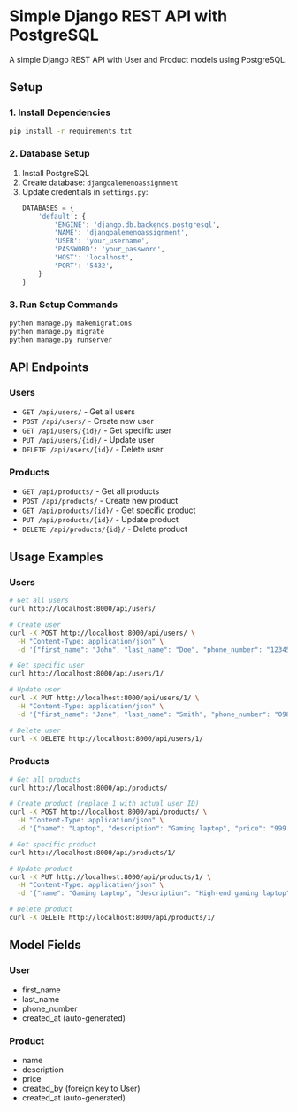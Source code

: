 # Simple Django REST API with PostgreSQL

A simple Django REST API with User and Product models using PostgreSQL.

## Setup

### 1. Install Dependencies
```bash
pip install -r requirements.txt
```

### 2. Database Setup
1. Install PostgreSQL
2. Create database: `djangoalemenoassignment`
3. Update credentials in `settings.py`:
   ```python
   DATABASES = {
       'default': {
           'ENGINE': 'django.db.backends.postgresql',
           'NAME': 'djangoalemenoassignment',
           'USER': 'your_username',
           'PASSWORD': 'your_password',
           'HOST': 'localhost',
           'PORT': '5432',
       }
   }
   ```

### 3. Run Setup Commands
```bash
python manage.py makemigrations
python manage.py migrate
python manage.py runserver
```

## API Endpoints

### Users
- `GET /api/users/` - Get all users
- `POST /api/users/` - Create new user
- `GET /api/users/{id}/` - Get specific user
- `PUT /api/users/{id}/` - Update user
- `DELETE /api/users/{id}/` - Delete user

### Products
- `GET /api/products/` - Get all products
- `POST /api/products/` - Create new product
- `GET /api/products/{id}/` - Get specific product
- `PUT /api/products/{id}/` - Update product
- `DELETE /api/products/{id}/` - Delete product

## Usage Examples

### Users
```bash
# Get all users
curl http://localhost:8000/api/users/

# Create user
curl -X POST http://localhost:8000/api/users/ \
  -H "Content-Type: application/json" \
  -d '{"first_name": "John", "last_name": "Doe", "phone_number": "1234567890"}'

# Get specific user
curl http://localhost:8000/api/users/1/

# Update user
curl -X PUT http://localhost:8000/api/users/1/ \
  -H "Content-Type: application/json" \
  -d '{"first_name": "Jane", "last_name": "Smith", "phone_number": "0987654321"}'

# Delete user
curl -X DELETE http://localhost:8000/api/users/1/
```

### Products
```bash
# Get all products
curl http://localhost:8000/api/products/

# Create product (replace 1 with actual user ID)
curl -X POST http://localhost:8000/api/products/ \
  -H "Content-Type: application/json" \
  -d '{"name": "Laptop", "description": "Gaming laptop", "price": "999.99", "created_by": 1}'

# Get specific product
curl http://localhost:8000/api/products/1/

# Update product
curl -X PUT http://localhost:8000/api/products/1/ \
  -H "Content-Type: application/json" \
  -d '{"name": "Gaming Laptop", "description": "High-end gaming laptop", "price": "1299.99", "created_by": 1}'

# Delete product
curl -X DELETE http://localhost:8000/api/products/1/
```

## Model Fields

### User
- first_name
- last_name  
- phone_number
- created_at (auto-generated)

### Product
- name
- description
- price
- created_by (foreign key to User)
- created_at (auto-generated)
